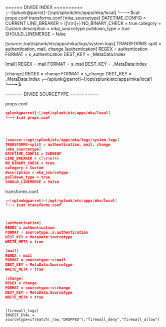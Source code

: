 ======   DIVIDE INDEX ==========
┌─[splunk@parrot]─[/opt/splunk/etc/apps/mka/local]
└──╼ $cat props.conf transforms.conf 
[mka_sourcetype]
DATETIME_CONFIG = CURRENT
LINE_BREAKER = ([\r\n]+)
NO_BINARY_CHECK = true
category = Custom
description = mka_sourcetype
pulldown_type = true
SHOULD_LINEMERGE = false


[source::/opt/splunk/etc/apps/mka/logs/system.logs]
TRANSFORMS-split = authentication, mail, change
[authentication]
REGEX = authentication
FORMAT = s_authentication
DEST_KEY = _MetaData:Index

[mail] 
REGEX = mail
FORMAT = s_mail
DEST_KEY = _MetaData:Index

[change]
REGEX = change
FORMAT = s_change
DEST_KEY = _MetaData:Index
┌─[splunk@parrot]─[/opt/splunk/etc/apps/mka/local]
└──╼ $

======   DIVIDE SOURCETYPE  ==========


props.conf
```json
splunk@parrot]─[/opt/splunk/etc/apps/mka/local]
└──╼ $cat props.conf 




[source::/opt/splunk/etc/apps/mka/logs/system.logs]
TRANSFORMS-split = authentication, mail, change
[mka_sourcetype]
DATETIME_CONFIG = CURRENT
LINE_BREAKER = ([\r\n]+)
NO_BINARY_CHECK = true
category = Custom
description = mka_sourcetype
pulldown_type = true
SHOULD_LINEMERGE = false


```

transforms.conf
```json
┌─[splunk@parrot]─[/opt/splunk/etc/apps/mka/local]
└──╼ $cat transforms.conf 



[authentication]
REGEX = authentication
FORMAT = sourcetype::s:authentication
DEST_KEY = MetaData:Sourcetype
WRITE_META = true

[mail] 
REGEX = mail
FORMAT = sourcetype::s:mail
DEST_KEY = MetaData:Sourcetype
WRITE_META = true

[change]
REGEX = change
FORMAT = sourcetype::s:change
DEST_KEY = MetaData:Sourcetype
WRITE_META = true
 

```



```
[firewall_logs]
INGEST_EVAL = sourcetype=if(match(_raw,"DROPPED"),"firewall_deny","firewall_allow")

